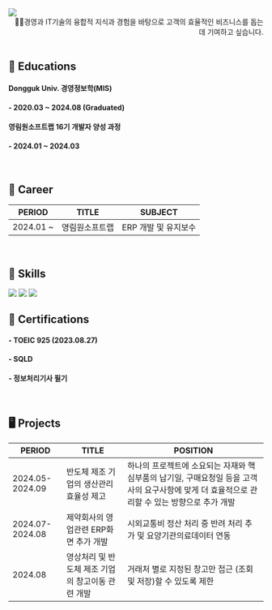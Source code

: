 <img src="https://capsule-render.vercel.app/api?type=venom&color=gradient&customColorList=0,50,100&height=120&section=header&text=Hi👋I'm%20Bohyun&fontColor=3A4A51&fontSize=40" />


<div align="right">
👧🏻경영과 IT기술의 융합적 지식과 경험을 바탕으로 고객의 효율적인 비즈니스를 돕는 데 기여하고 싶습니다. 
</div>

<br/>

## 📖 Educations
#### Dongguk Univ. 경영정보학(MIS)
#### - 2020.03 ~ 2024.08 (Graduated)

#### 영림원소프트랩 16기 개발자 양성 과정
#### - 2024.01 ~ 2024.03

<br/>
 
## 🏢 Career

| PERIOD | TITLE | SUBJECT |
| ------- | ------- |  ------- |
| 2024.01 ~ | 영림원소프트랩 | ERP 개발 및 유지보수 | 

<br/>

## 🧩 Skills  
<img src="https://img.shields.io/badge/MySQL-4479A1?style=for-the-badge&logo=MySQL&logoColor=white">
<img src="https://img.shields.io/badge/Oracle-F80000?style=for-the-badge&logo=Oracle&logoColor=white">
<img src="https://img.shields.io/badge/Python-3776AB?style=for-the-badge&logo=Python&logoColor=white">
<br/>

## 📜 Certifications
#### - TOEIC 925  (2023.08.27)
#### - SQLD  
#### - 정보처리기사 필기

<br/>

## 🖥️ Projects
| PERIOD | TITLE | POSITION |
| ------- | ------- | ------- |
| 2024.05-2024.09 | 반도체 제조 기업의 생산관리 효율성 제고 | 하나의 프로젝트에 소요되는 자재와 핵심부품의 납기일, 구매요청일 등을 고객사의 요구사항에 맞게 더 효율적으로 관리할 수 있는 방향으로 추가 개발 |
| 2024.07-2024.08 | 제약회사의 영업관련 ERP화면 추가 개발 | 시외교통비 정산 처리 중 반려 처리 추가 및 요양기관의료데이터 연동 |
| 2024.08 | 영상처리 및 반도체 제조 기업의 창고이동 관련 개발 | 거래처 별로 지정된 창고만 접근 (조회 및 저장)할 수 있도록 제한 |
